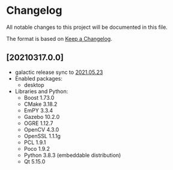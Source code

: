 # Changelog
All notable changes to this project will be documented in this file.

The format is based on [Keep a Changelog](https://keepachangelog.com/en/1.0.0/).

## [20210317.0.0]
- galactic release sync to [2021.05.23](https://github.com/ros2/ros2/blob/release-galactic-20210523/ros2.repos)
- Enabled packages:
  - desktop
- Libraries and Python:
  - Boost 1.73.0
  - CMake 3.18.2
  - EmPY 3.3.4
  - Gazebo 10.2.0
  - OGRE 1.12.7
  - OpenCV 4.3.0
  - OpenSSL 1.1.1g
  - PCL 1.9.1
  - Poco 1.9.2
  - Python 3.8.3 (embeddable distribution)
  - Qt 5.15.0
